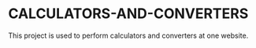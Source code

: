 # CALCULATORS-AND-CONVERTERS
This project is used to perform calculators and converters at one website.
